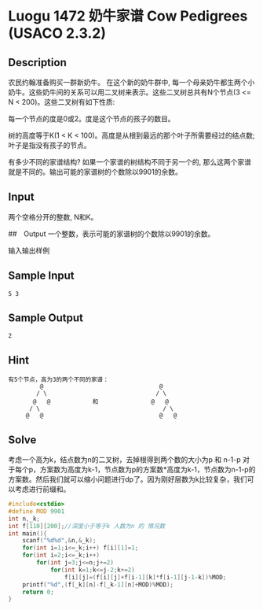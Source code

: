 # Luogu 1472 奶牛家谱 Cow Pedigrees (USACO 2.3.2) 
## Description

农民约翰准备购买一群新奶牛。 在这个新的奶牛群中, 每一个母亲奶牛都生两个小奶牛。这些奶牛间的关系可以用二叉树来表示。这些二叉树总共有N个节点(3 &lt;= N &lt; 200)。这些二叉树有如下性质:

每一个节点的度是0或2。度是这个节点的孩子的数目。

树的高度等于K(1 &lt; K &lt; 100)。高度是从根到最远的那个叶子所需要经过的结点数; 叶子是指没有孩子的节点。

有多少不同的家谱结构? 如果一个家谱的树结构不同于另一个的, 那么这两个家谱就是不同的。输出可能的家谱树的个数除以9901的余数。

## Input
两个空格分开的整数, N和K。

##　Output
一个整数，表示可能的家谱树的个数除以9901的余数。

输入输出样例

## Sample Input
```
5 3
```
## Sample Output 
```
2
```
## Hint
```
有5个节点，高为3的两个不同的家谱：
         @                                 @
        / \                               / \
       @   @            和               @   @
      / \                                   / \
     @   @                                 @   @
```
## Solve
考虑一个高为k，结点数为n的二叉树，去掉根得到两个数的大小为p 和 n-1-p 对于每个p，方案数为高度为k-1，节点数为p的方案数*高度为k-1，节点数为n-1-p的方案数。然后我们就可以缩小问题进行dp了。因为刚好层数为k比较复杂，我们可以考虑进行前缀和。
```cpp
#include<cstdio>
#define MOD 9901
int n,_k;
int f[110][200];//深度小于等于k 人数为n 的 情况数 
int main(){
    scanf("%d%d",&n,&_k);
    for(int i=1;i<=_k;i++) f[i][1]=1;
    for(int i=2;i<=_k;i++)
		for(int j=3;j<=n;j+=2)
			for(int k=1;k<=j-2;k+=2)
				f[i][j]=(f[i][j]+f[i-1][k]*f[i-1][j-1-k])%MOD;
	printf("%d",(f[_k][n]-f[_k-1][n]+MOD)%MOD);
    return 0;
}
```